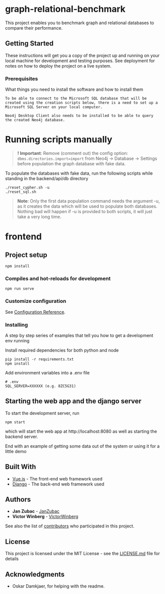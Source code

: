 # graph-relational-benchmark

This project enables you to benchmark graph and relational databases to compare their performance.

## Getting Started

These instructions will get you a copy of the project up and running on your local machine for development and testing purposes. See deployment for notes on how to deploy the project on a live system.

### Prerequisites

What things you need to install the software and how to install them

```
To be able to connect to the Microsoft SQL database that will be created using the creation scripts below, there is a need to set up a Microsoft SQL Server on your local computer.

Neo4j Desktop Client also needs to be installed to be able to query the created Neo4j database.
```

# Running scripts manually
> **! Important**: Remove (comment out) the config option: `dbms.directories.import=import` from Neo4j -> Database -> Settings before population the graph database with fake data.

To populate the databases with fake data, run the following scripts while standing in the backend/api/db directory

```
./reset_cypher.sh -u
./reset_sql.sh
```

> **Note**: Only the first data population command needs the argument -u, as it creates the data which will be used to populate both databases. Nothing bad will happen if -u is provided to both scripts, it will just take a very long time.

# frontend

## Project setup

```
npm install
```

### Compiles and hot-reloads for development

```
npm run serve
```

### Customize configuration

See [Configuration Reference](https://cli.vuejs.org/config/).

### Installing

A step by step series of examples that tell you how to get a development env running

Install required dependencies for both python and node

```
pip install -r requirements.txt
npm install
```

Add environment variables into a .env file

```
# .env
SQL_SERVER=XXXXXX (e.g. 8ZC5G31)
```

## Starting the web app and the django server

To start the development server, run 

```
npm start
```

which will start the web app at http://localhost:8080 as well as starting the backend server.

End with an example of getting some data out of the system or using it for a little demo

## Built With

- [Vue.js](https://vuejs.org/) - The front-end web framework used
- [Django](https://www.djangoproject.com/) - The back-end web framework used

## Authors

- **Jan Zubac** - [JanZubac](https://github.com/JanZubac)
- **Victor Winberg** - [VictorWinberg](https://github.com/VictorWinberg)

See also the list of [contributors](https://github.com/VictorWinberg/graph-relational-benchmark/graphs/contributors) who participated in this project.

## License

This project is licensed under the MIT License - see the [LICENSE.md](LICENSE.md) file for details

## Acknowledgments

- Oskar Damkjaer, for helping with the readme.
